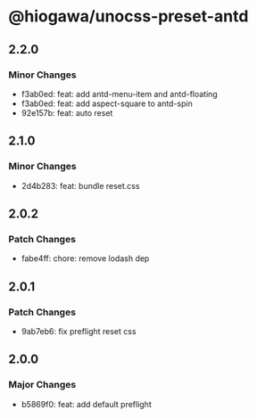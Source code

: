 # @hiogawa/unocss-preset-antd

## 2.2.0

### Minor Changes

- f3ab0ed: feat: add antd-menu-item and antd-floating
- f3ab0ed: feat: add aspect-square to antd-spin
- 92e157b: feat: auto reset

## 2.1.0

### Minor Changes

- 2d4b283: feat: bundle reset.css

## 2.0.2

### Patch Changes

- fabe4ff: chore: remove lodash dep

## 2.0.1

### Patch Changes

- 9ab7eb6: fix preflight reset css

## 2.0.0

### Major Changes

- b5869f0: feat: add default preflight

